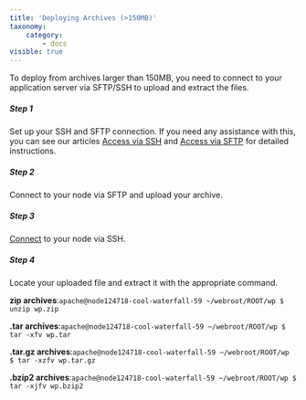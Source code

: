 ```yaml
---
title: 'Deploying Archives (>150MB)'
taxonomy:
    category:
        - docs
visible: true
---
```


To deploy from archives larger than 150MB, you need to connect to your application server via SFTP/SSH to upload and extract the files. 

##### Step 1
Set up your SSH and SFTP connection. If you need any assistance with this, you can see our articles [Access via SSH](/access/access-via-ssh) and [Access via SFTP](/access/access-via-sftp) for detailed instructions.

##### Step 2
Connect to your node via SFTP and upload your archive.

##### Step 3
[Connect](/access/connect-with-ssh) to your node via SSH.

##### Step 4
Locate your uploaded file and extract it with the appropriate command.

**zip archives**:`apache@node124718-cool-waterfall-59 ~/webroot/ROOT/wp $ unzip wp.zip`

**.tar archives**:`apache@node124718-cool-waterfall-59 ~/webroot/ROOT/wp $ tar -xfv wp.tar`

**.tar.gz archives**:`apache@node124718-cool-waterfall-59 ~/webroot/ROOT/wp $ tar -xzfv wp.tar.gz`

**.bzip2 archives**:`apache@node124718-cool-waterfall-59 ~/webroot/ROOT/wp $ tar -xjfv wp.bzip2`